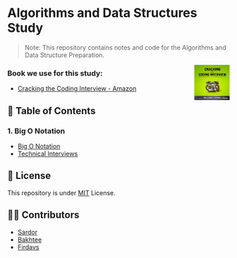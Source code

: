 
# Algorithms and Data Structures Study

> Note: This repository contains notes and code for the Algorithms and Data Structure Preparation. 


<img align="right" width="80" height="80" src="images/crack_coding2.jpg" alt="Image Segmentation Tool">

### Book we use for this study: 


- [Cracking the Coding Interview - Amazon](https://www.amazon.com/Cracking-Coding-Interview-Programming-Questions/dp/0984782850/ref=sr_1_1?dchild=1&keywords=cracking+the+coding+interview&qid=1627660003&sr=8-1)


## 📖  Table of Contents

### 1. Big O Notation
- [Big O Notation](#contents/big_O/big_O.md)
- [Technical Interviews](#contents/technical_interviews/technical_interviews.md)



## 📝 License  

This repository  is under [MIT](#LICENSE) License.


## 👨‍💻 Contributors 

- [Sardor](https://github.com/Sardor-M)
- [Bakhtee](https://github.com/Bahtiyorjon1997)
- [Firdavs](https://github.com/firdavs9777) 

















